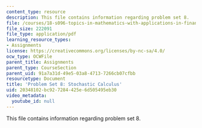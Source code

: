 ```yaml
---
content_type: resource
description: This file contains information regarding problem set 8.
file: /courses/18-s096-topics-in-mathematics-with-applications-in-finance-fall-2013/20348102bc927284425e6d505495eb30_MIT18_S096F13_pset8.pdf
file_size: 222091
file_type: application/pdf
learning_resource_types:
- Assignments
license: https://creativecommons.org/licenses/by-nc-sa/4.0/
ocw_type: OCWFile
parent_title: Assignments
parent_type: CourseSection
parent_uid: 91a7a31d-49e5-03a8-4713-7266cb07cfbb
resourcetype: Document
title: 'Problem Set 8: Stochastic Calculus'
uid: 20348102-bc92-7284-425e-6d505495eb30
video_metadata:
  youtube_id: null
---
```

This file contains information regarding problem set 8.